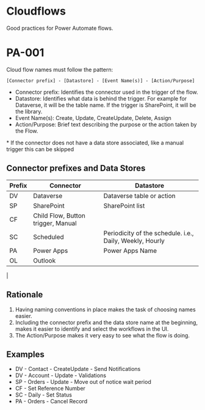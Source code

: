 # Cloudflows

Good practices for Power Automate flows. 

# PA-001

Cloud flow names must follow the pattern:

```
[Connector prefix] - [Datastore] - [Event Name(s)] - [Action/Purpose]
```

- Connector prefix: Identifies the connector used in the trigger of the flow.
- Datastore: Identifies what data is behind the trigger. For example for Dataverse, it will be the table name. If the trigger is SharePoint, it will be the library. 
- Event Name(s): Create, Update, CreateUpdate, Delete, Assign
- Action/Purpose: Brief text describing the purpose or the action taken by the Flow.

\* If the connector does not have a data store associated, like a manual trigger this can be skipped

## Connector prefixes and Data Stores

| Prefix | Connector | Datastore
|---|---|---
| DV | Dataverse | Dataverse table or action
| SP | SharePoint | SharePoint list
| CF | Child Flow, Button trigger, Manual | 
| SC | Scheduled | Periodicity of the schedule. i.e., Daily, Weekly, Hourly
| PA | Power Apps | Power Apps Name
| OL | Outlook | 
| 

## Rationale 

1. Having naming conventions in place makes the task of choosing names easier. 
1. Including the connector prefix and the data store name at the beginning, makes it easier to identify and select the workflows in the UI. 
1. The Action/Purpose makes it very easy to see what the flow is doing.

## Examples

- DV - Contact - CreateUpdate - Send Notifications
- DV - Account - Update - Validations
- SP - Orders - Update - Move out of notice wait period
- CF - Set Reference Number
- SC - Daily - Set Status
- PA - Orders - Cancel Record